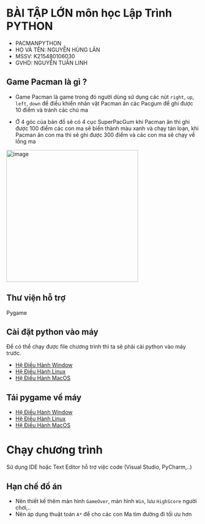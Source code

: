 # BÀI TẬP LỚN môn học Lập Trình PYTHON 
- PACMANPYTHON 
- HỌ VÀ TÊN: NGUYỄN HÙNG LÂN
- MSSV: K215480106030
- GVHD:  NGUYỄN TUẤN LINH

## Game Pacman là gì ?
- Game Pacman là game trong đó người dùng sử dụng các nút `right`, `up`, `left`, `down` để điều khiển nhân vật Pacman ăn các Pacgum để ghi được 10 điểm
và tránh các chú ma

- Ở 4 góc của bản đồ sẽ có 4 cục SuperPacGum khi Pacman ăn thì ghi được 100 điểm các con ma sẽ biến thành màu xanh và chạy tán loạn, khi Pacman ăn con ma thì sẽ ghi được 300 điểm và các con ma sẽ chạy về lồng ma 

<img width="344" alt="image" src="https://user-images.githubusercontent.com/32415728/210956321-7228366d-cf5f-49f6-b815-1f15d014eff7.png">

## Thư viện hỗ trợ
Pygame

## Cài đặt python vào máy
Để có thể chạy được file chương trình thì ta sẽ phải cài python vào máy trước.

- [Hệ Điều Hành Window](https://www.geeksforgeeks.org/how-to-install-python-on-windows/)
- [Hệ Điều Hành Linux](https://www.geeksforgeeks.org/how-to-install-python-on-linux/)
- [Hệ Điều Hành MacOS](https://www.geeksforgeeks.org/how-to-download-and-install-python-latest-version-on-macos-mac-os-x/)

## Tải pygame về máy

- [Hệ Điều Hành Window](https://www.geeksforgeeks.org/how-to-install-pygame-in-windows/)
- [Hệ Điều Hành Linux](https://www.geeksforgeeks.org/install-pygame-in-linux/)
- [Hệ Điều Hành MacOS](https://www.geeksforgeeks.org/install-pygame-in-macos/)


# Chạy chương trình
Sử dụng IDE hoặc Text Editor hỗ trợ việc code (Visual Studio, PyCharm,..)

## Hạn chế đồ án
- Nên thiết kế thêm màn hình `GameOver`, màn hình `Win`, lưu `HighScore` người chơi,..
- Nên áp dụng thuật toán `A*` để cho các con Ma tìm đường đi tối ưu hơn
